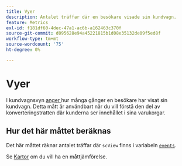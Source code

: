 ```yaml
---
title: Vyer
description: Antalet träffar där en besökare visade sin kundvagn.
feature: Metrics
exl-id: f181df60-4dec-47a1-ac6b-a162463c370f
source-git-commit: d095628e94a45221815b1d08e35132de09f5ed8f
workflow-type: tm+mt
source-wordcount: '75'
ht-degree: 0%

---
```


# Vyer

I kundvagnsvyn [anger ](overview.md) hur många gånger en besökare har visat sin kundvagn. Detta mått är användbart när du vill förstå den del av konverteringstratten där kunderna ser innehållet i sina varukorgar.

## Hur det här måttet beräknas

Det här måttet räknar antalet träffar där `scView` finns i variabeln [`events`](/help/implement/vars/page-vars/events/events-overview.md).

Se [Kartor](carts.md) om du vill ha en måttjämförelse.
